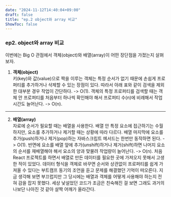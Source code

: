 ```yaml
---
date: "2024-11-12T14:40:04+09:00"
draft: false
title: "ep.2 object와 array 비교"
ShowToc: false
---
```


### ep2. object와 array 비교

이번에는 Big O 관점에서 객체(object)와 배열(array)이 어떤 장단점을 가졌는지 살펴보자.

1. **객체(object)**  
   키(key)와 값(value)으로 짝을 이루는 객체는 특정 순서가 없기 때문에 손쉽게 프로퍼티를 추가하거나 삭제할 수 있는 장점이 있다. 따라서 아래 표와 같이 검색을 제외한 대부분 경우 작업이 간단하다. -> O(1). 객체의 특정 프로퍼티를 검색할 때는 객체 안 프로퍼티를 처음부터 하나씩 확인해야 해서 프로퍼티 수(n)에 비례해서 작업 시간도 늘어난다. -> O(n).

 <hr>

2. **배열(array)**  
   자료에 순서가 필요할 때는 배열을 사용한다. 배열 안 특정 요소에 접근하기는 수월하지만, 요소를 추가하거나 제거할 때는 상황에 따라 다르다. 배열 마지막에 요소를 추가(push)하거나 제거(pop)하는 자바스크립트 메서드는 한번만 동작하면 된다. -> O(1). 반면에 요소를 배열 앞에 추가(unshift)하거나 제거(shift)하면 나머지 요소의 순서를 재배열해야 해서 요소의 양과 맞물려 작업량이 늘어난다. -> O(n).
   처음 React 프로젝트를 하면서 배열로 만든 데이터를 필요한 곳에 가져오지 못해서 고생한 적이 있었다. 데이터 형식을 객체로 바꾸면 순서와 상관없이 프로퍼티를 쉽게 가져올 수 있다는 부트캠프 동기의 조언을 듣고 문제를 해결했던 기억이 떠오른다. 지금 생각해 보면 부끄럽지만 그 당시에는 배열과 객체를 어떻게 사용해야 하는지 전혀 감을 잡지 못했다. 세상 낯설었던 코드가 조금은 친숙해진 걸 보면 그래도 과거의 나보단 나아진 것 같아 살짝 어깨가 올라간다.
